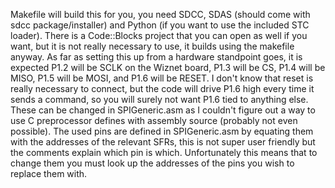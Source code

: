 Makefile will build this for you, you need SDCC, SDAS (should come with sdcc package/installer) and Python (if you want to use the included STC loader). There is a Code::Blocks project that you can open as well if you want, but it is not really necessary to use, it builds using the makefile anyway. As far as setting this up from a hardware standpoint goes, it is expected P1.2 will be SCLK on the Wiznet board, P1.3 will be CS, P1.4 will be MISO, P1.5 will be MOSI, and P1.6 will be RESET. I don't know that reset is really necessary to connect, but the code will drive P1.6 high every time it sends a command, so you will surely not want P1.6 tied to anything else. These can be changed in SPIGeneric.asm as I couldn't figure out a way to use C preprocessor defines with assembly source (probably not even possible). The used pins are defined in SPIGeneric.asm by equating them with the addresses of the relevant SFRs, this is not super user friendly but the comments explain which pin is which. Unfortunately this means that to change them you must look up the addresses of the pins you wish to replace them with.
